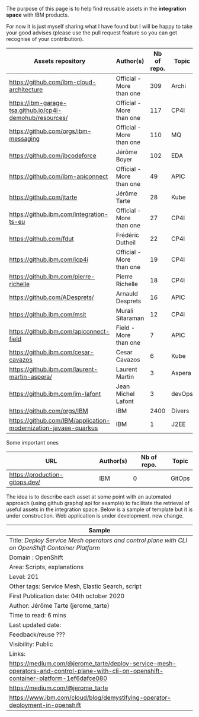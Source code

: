 The purpose of this page is to help find reusable assets in the **integration space** with IBM products.

For now it is just myself sharing what I have found but I will be happy to take your good advises (please use the pull request feature so you can get recognise of your contribution).


| Assets repository                                        | Author(s)                | Nb of repo. | Topic  |
|----------------------------------------------------------|--------------------------|-------------|--------|
| https://github.com/ibm-cloud-architecture                | Official - More than one | 309         | Archi  |
| https://ibm-garage-tsa.github.io/cp4i-demohub/resources/ | Official - More than one | 117         | CP4I   |
| https://github.com/orgs/ibm-messaging                    | Official - More than one | 110         | MQ     |
| https://github.com/jbcodeforce                           | Jérôme Boyer             | 102         | EDA    |
| https://github.com/ibm-apiconnect                        | Official - More than one | 49          | APIC   |
| https://github.com/jtarte                                | Jérôme Tarte             | 28          | Kube   |
| https://github.ibm.com/integration-ts-eu                 | Official - More than one | 27          | CP4I   |
| https://github.com/fdut                                  | Frédéric Dutheil         | 22          | CP4I   |
| https://github.ibm.com/icp4i                             | Official - More than one | 19          | CP4I   |
| https://github.ibm.com/pierre-richelle                   | Pierre Richelle          | 18          | CP4I   |
| https://github.com/ADesprets/                            | Arnauld Desprets         | 16          | APIC   |
| https://github.ibm.com/msit                              | Murali Sitaraman         | 12          | CP4I   |
| https://github.ibm.com/apiconnect-field                  | Field - More than one    | 7           | APIC   |
| https://github.ibm.com/cesar-cavazos                     | Cesar Cavazos            | 6           | Kube   |
| https://github.ibm.com/laurent-martin-aspera/            | Laurent Martin           | 3           | Aspera |
| https://github.ibm.com/jm-lafont                         | Jean Michel Lafont       | 3           | devOps |
| https://github.com/orgs/IBM                              | IBM                      | 2400        | Divers |
| https://github.com/IBM/application-modernization-javaee-quarkus| IBM                | 1           | J2EE   |

Some important ones

| URL                                                      | Author(s)                | Nb of repo. | Topic  |
|----------------------------------------------------------|--------------------------|-------------|--------|
| https://production-gitops.dev/                           | IBM                      | 0           | GitOps |


The idea is to describe each asset at some point with an automated approach (using github graphql api for example) to facilitate the retrieval of useful assets in the integration space.
Below is a sample of template but it is under construction. Web application is under development. new change.


|Sample                                                                                                                                 |
|---------------------------------------------------------------------------------------------------------------------------------------|
|Title: *Deploy Service Mesh operators and control plane with CLI on OpenShift Container Platform*                                      |
|Domain : OpenShift                                                                                                                     |
|Area: Scripts, explanations                                                                                                            |
|Level: 201                                                                                                                             |
|Other tags: Service Mesh, Elastic Search, script                                                                                       |
|First Publication date: 04th october 2020                                                                                              |
|Author: Jérôme Tarte (jerome_tarte)                                                                                                    |
|Time to read: 6 mins                                                                                                                   |
|Last updated date:                                                                                                                     |
|Feedback/reuse ???                                                                                                                     |
|Visibility: Public                                                                                                                     |
|Links:                                                                                                                                 |
|https://medium.com/@jerome_tarte/deploy-service-mesh-operators-and-control-plane-with-cli-on-openshift-container-platform-1ef6dafce080 |
https://medium.com/@jerome_tarte                                                                                                        |
https://www.ibm.com/cloud/blog/demystifying-operator-deployment-in-openshift                                                            |